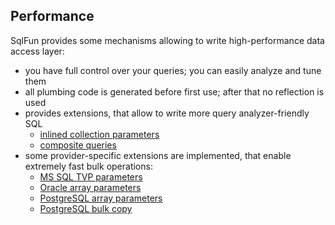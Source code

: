 ## Performance

SqlFun provides some mechanisms allowing to write high-performance data access layer:
* you have full control over your queries; you can easily analyze and tune them
* all plumbing code is generated before first use; after that no reflection is used
* provides extensions, that allow to write more query analyzer-friendly SQL
  * [inlined collection parameters](Non-standard-parameter-conversions#inlining-parameter-values)
  * [composite queries](Composite-queries)
* some provider-specific extensions are implemented, that enable extremely fast bulk operations:
  * [MS SQL TVP parameters](Non-standard-parameter-conversions#tvp-parameters)
  * [Oracle array parameters](Oracle-array-parameters)
  * [PostgreSQL array parameters](PostgreSQL-array-parameters)
  * [PostgreSQL bulk copy](PostgreSQL-Bulk-Copy)
